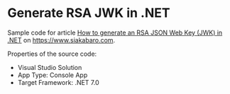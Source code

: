 # Generate RSA JWK in .NET

Sample code for article [How to generate an RSA JSON Web Key (JWK) in .NET](https://www.siakabaro.com/how-to-generate-an-rsa-json-web-key-jwk-in-net/)  on https://www.siakabaro.com.

Properties of the source code:

* Visual Studio Solution
* App Type: Console App
* Target Framework: .NET 7.0
